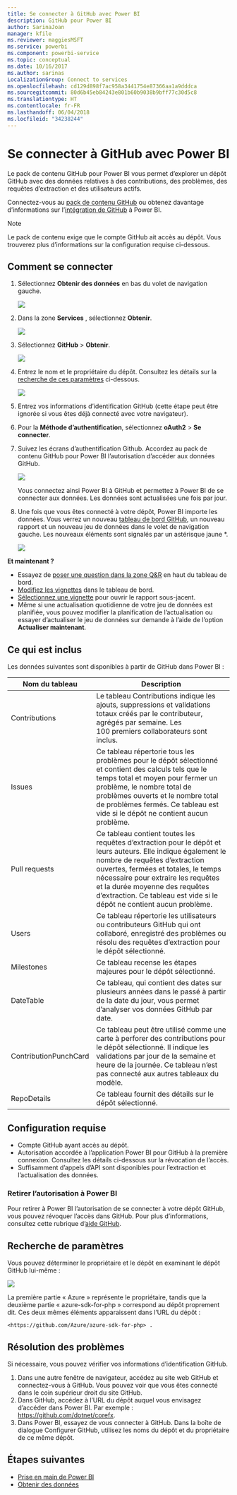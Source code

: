 ```yaml
---
title: Se connecter à GitHub avec Power BI
description: GitHub pour Power BI
author: SarinaJoan
manager: kfile
ms.reviewer: maggiesMSFT
ms.service: powerbi
ms.component: powerbi-service
ms.topic: conceptual
ms.date: 10/16/2017
ms.author: sarinas
LocalizationGroup: Connect to services
ms.openlocfilehash: cd129d898f7ac958a3441754e87366aa1a9dddca
ms.sourcegitcommit: 80d6b45eb84243e801b60b9038b9bff77c30d5c8
ms.translationtype: HT
ms.contentlocale: fr-FR
ms.lasthandoff: 06/04/2018
ms.locfileid: "34238244"
---
```

# <a name="connect-to-github-with-power-bi"></a>Se connecter à GitHub avec Power BI
Le pack de contenu GitHub pour Power BI vous permet d’explorer un dépôt GitHub avec des données relatives à des contributions, des problèmes, des requêtes d’extraction et des utilisateurs actifs.

Connectez-vous au [pack de contenu GitHub](https://app.powerbi.com/getdata/services/github) ou obtenez davantage d’informations sur l’[intégration de GitHub](https://powerbi.microsoft.com/integrations/github) à Power BI.

>[!NOTE]
>Le pack de contenu exige que le compte GitHub ait accès au dépôt. Vous trouverez plus d’informations sur la configuration requise ci-dessous.

## <a name="how-to-connect"></a>Comment se connecter
1. Sélectionnez **Obtenir des données** en bas du volet de navigation gauche.
   
   ![](media/service-connect-to-github/pbi_getdata.png) 
2. Dans la zone **Services** , sélectionnez **Obtenir**.
   
   ![](media/service-connect-to-github/pbi_get_services.png) 
3. Sélectionnez **GitHub** \> **Obtenir**.
   
   ![](media/service-connect-to-github/github.png)
4. Entrez le nom et le propriétaire du dépôt. Consultez les détails sur la [recherche de ces paramètres](#FindingParams) ci-dessous.
   
   ![](media/service-connect-to-github/pbi_github1.png)
5. Entrez vos informations d’identification GitHub (cette étape peut être ignorée si vous êtes déjà connecté avec votre navigateur). 
6. Pour la **Méthode d’authentification**, sélectionnez **oAuth2** \> **Se connecter**. 
7. Suivez les écrans d’authentification Github. Accordez au pack de contenu GitHub pour Power BI l’autorisation d’accéder aux données GitHub.
   
   ![](media/service-connect-to-github/github_authorize.png)
   
   Vous connectez ainsi Power BI à GitHub et permettez à Power BI de se connecter aux données.  Les données sont actualisées une fois par jour.
8. Une fois que vous êtes connecté à votre dépôt, Power BI importe les données. Vous verrez un nouveau [tableau de bord GitHub](https://powerbi.microsoft.com/integrations/github), un nouveau rapport et un nouveau jeu de données dans le volet de navigation gauche. Les nouveaux éléments sont signalés par un astérisque jaune \*.
   
   ![](media/service-connect-to-github/pbi_githubdash.png)

**Et maintenant ?**

* Essayez de [poser une question dans la zone Q&R](power-bi-q-and-a.md) en haut du tableau de bord.
* [Modifiez les vignettes](service-dashboard-edit-tile.md) dans le tableau de bord.
* [Sélectionnez une vignette](service-dashboard-tiles.md) pour ouvrir le rapport sous-jacent.
* Même si une actualisation quotidienne de votre jeu de données est planifiée, vous pouvez modifier la planification de l’actualisation ou essayer d’actualiser le jeu de données sur demande à l’aide de l’option **Actualiser maintenant**.

## <a name="whats-included"></a>Ce qui est inclus
Les données suivantes sont disponibles à partir de GitHub dans Power BI :     

| Nom du tableau | Description |
| --- | --- |
| Contributions |Le tableau Contributions indique les ajouts, suppressions et validations totaux créés par le contributeur, agrégés par semaine. Les 100 premiers collaborateurs sont inclus. |
| Issues |Ce tableau répertorie tous les problèmes pour le dépôt sélectionné et contient des calculs tels que le temps total et moyen pour fermer un problème, le nombre total de problèmes ouverts et le nombre total de problèmes fermés. Ce tableau est vide si le dépôt ne contient aucun problème. |
| Pull requests |Ce tableau contient toutes les requêtes d’extraction pour le dépôt et leurs auteurs. Elle indique également le nombre de requêtes d’extraction ouvertes, fermées et totales, le temps nécessaire pour extraire les requêtes et la durée moyenne des requêtes d’extraction. Ce tableau est vide si le dépôt ne contient aucun problème. |
| Users |Ce tableau répertorie les utilisateurs ou contributeurs GitHub qui ont collaboré, enregistré des problèmes ou résolu des requêtes d’extraction pour le dépôt sélectionné. |
| Milestones |Ce tableau recense les étapes majeures pour le dépôt sélectionné. |
| DateTable |Ce tableau, qui contient des dates sur plusieurs années dans le passé à partir de la date du jour, vous permet d’analyser vos données GitHub par date. |
| ContributionPunchCard |Ce tableau peut être utilisé comme une carte à perforer des contributions pour le dépôt sélectionné. Il indique les validations par jour de la semaine et heure de la journée. Ce tableau n’est pas connecté aux autres tableaux du modèle. |
| RepoDetails |Ce tableau fournit des détails sur le dépôt sélectionné. |

## <a name="system-requirements"></a>Configuration requise
* Compte GitHub ayant accès au dépôt.  
* Autorisation accordée à l’application Power BI pour GitHub à la première connexion. Consultez les détails ci-dessous sur la révocation de l’accès.  
* Suffisamment d’appels d’API sont disponibles pour l’extraction et l’actualisation des données.  

### <a name="de-authorize-power-bi"></a>Retirer l’autorisation à Power BI
Pour retirer à Power BI l’autorisation de se connecter à votre dépôt GitHub, vous pouvez révoquer l’accès dans GitHub. Pour plus d’informations, consultez cette rubrique d’[aide GitHub](https://help.github.com/articles/keeping-your-ssh-keys-and-application-access-tokens-safe/#reviewing-your-authorized-applications-oauth).

<a name="FindingParams"></a>

## <a name="finding-parameters"></a>Recherche de paramètres
Vous pouvez déterminer le propriétaire et le dépôt en examinant le dépôt GitHub lui-même :

![](media/service-connect-to-github/github_ownerrepo.png)

La première partie « Azure » représente le propriétaire, tandis que la deuxième partie « azure-sdk-for-php » correspond au dépôt proprement dit.  Ces deux mêmes éléments apparaissent dans l’URL du dépôt :

    <https://github.com/Azure/azure-sdk-for-php> .

## <a name="troubleshooting"></a>Résolution des problèmes
Si nécessaire, vous pouvez vérifier vos informations d’identification GitHub.  

1. Dans une autre fenêtre de navigateur, accédez au site web GitHub et connectez-vous à GitHub. Vous pouvez voir que vous êtes connecté dans le coin supérieur droit du site GitHub.    
2. Dans GitHub, accédez à l’URL du dépôt auquel vous envisagez d’accéder dans Power BI. Par exemple : https://github.com/dotnet/corefx.  
3. Dans Power BI, essayez de vous connecter à GitHub. Dans la boîte de dialogue Configurer GitHub, utilisez les noms du dépôt et du propriétaire de ce même dépôt.  

## <a name="next-steps"></a>Étapes suivantes
* [Prise en main de Power BI](service-get-started.md)
* [Obtenir des données](service-get-data.md)
